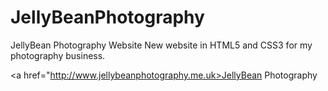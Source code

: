 # JellyBeanPhotography
JellyBean Photography Website
New website in HTML5 and CSS3 for my photography business.

<a href="http://www.jellybeanphotography.me.uk>JellyBean Photography</a>
